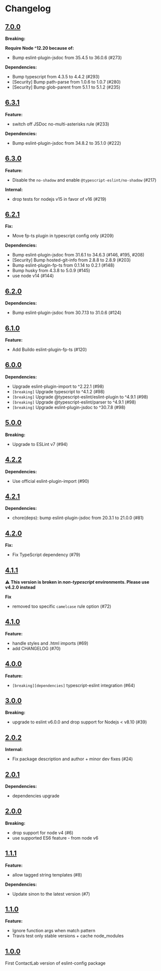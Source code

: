 # Changelog

## [7.0.0](https://github.com/contactlab/eslint-config-contactlab/releases/tag/7.0.0)

**Breaking:**

**Require Node ^12.20 because of:**

- Bump eslint-plugin-jsdoc from 35.4.5 to 36.0.6 (#273)

**Dependencies:**

- Bump typescript from 4.3.5 to 4.4.2 (#293)
- [Security] Bump path-parse from 1.0.6 to 1.0.7 (#280)
- [Security] Bump glob-parent from 5.1.1 to 5.1.2 (#235)

## [6.3.1](https://github.com/contactlab/eslint-config-contactlab/releases/tag/6.3.1)

**Feature:**

- switch off JSDoc no-multi-asterisks rule (#233)

**Dependencies:**

- Bump eslint-plugin-jsdoc from 34.8.2 to 35.1.0 (#222)

## [6.3.0](https://github.com/contactlab/eslint-config-contactlab/releases/tag/6.3.0)

**Feature:**

- Disable the `no-shadow` and enable `@typescript-eslint/no-shadow` (#217)

**Internal:**

- drop tests for nodejs v15 in favor of v16 (#219)

## [6.2.1](https://github.com/contactlab/eslint-config-contactlab/releases/tag/6.2.1)

**Fix:**

- Move fp-ts plugin in typescript config only (#209)

**Dependencies:**

- Bump eslint-plugin-jsdoc from 31.6.1 to 34.6.3 (#146, #195, #208)
- [Security] Bump hosted-git-info from 2.8.8 to 2.8.9 (#203)
- Bump eslint-plugin-fp-ts from 0.1.14 to 0.2.1 (#148)
- Bump husky from 4.3.8 to 5.0.9 (#145)
- use node v14 (#144)

## [6.2.0](https://github.com/contactlab/eslint-config-contactlab/releases/tag/6.2.0)

**Dependencies:**

- Bump eslint-plugin-jsdoc from 30.7.13 to 31.0.6 (#124)

## [6.1.0](https://github.com/contactlab/eslint-config-contactlab/releases/tag/6.1.0)

**Feature:**

- Add Buildo eslint-plugin-fp-ts (#120)

## [6.0.0](https://github.com/contactlab/eslint-config-contactlab/releases/tag/6.0.0)

**Dependencies:**

- Upgrade eslint-plugin-import to ^2.22.1 (#98)
- `[breaking]` Upgrade typescript to ^4.1.2 (#98)
- `[breaking]` Upgrade @typescript-eslint/eslint-plugin to ^4.9.1 (#98)
- `[breaking]` Upgrade @typescript-eslint/parser to ^4.9.1 (#98)
- `[breaking]` Upgrade eslint-plugin-jsdoc to ^30.7.8 (#98)

## [5.0.0](https://github.com/contactlab/eslint-config-contactlab/releases/tag/5.0.0)

**Breaking:**

- Upgrade to ESLint v7 (#94)

## [4.2.2](https://github.com/contactlab/eslint-config-contactlab/releases/tag/4.2.2)

**Dependencies:**

- Use official eslint-plugin-import (#90)

## [4.2.1](https://github.com/contactlab/eslint-config-contactlab/releases/tag/4.2.1)

**Dependencies:**

- chore(deps): bump eslint-plugin-jsdoc from 20.3.1 to 21.0.0 (#81)

## [4.2.0](https://github.com/contactlab/eslint-config-contactlab/releases/tag/4.2.0)

**Fix:**

- Fix TypeScript dependency (#79)

## [4.1.1](https://github.com/contactlab/eslint-config-contactlab/releases/tag/4.1.1)

:warning: **This version is broken in _non-typescript_ environments. Please use v4.2.0 instead**

**Fix**

- removed too specific `camelcase` rule option (#72)

## [4.1.0](https://github.com/contactlab/eslint-config-contactlab/releases/tag/4.1.0)

**Feature:**

- handle styles and .html imports (#69)
- add CHANGELOG (#70)

## [4.0.0](https://github.com/contactlab/eslint-config-contactlab/releases/tag/4.0.0)

**Feature:**

- `[breaking][dependencies]` typescript-eslint integration (#64)

## [3.0.0](https://github.com/contactlab/eslint-config-contactlab/releases/tag/3.0.0)

**Breaking:**

- upgrade to eslint v6.0.0 and drop support for Nodejs < v8.10 (#39)

## [2.0.2](https://github.com/contactlab/eslint-config-contactlab/releases/tag/2.0.2)

**Internal:**

- Fix package description and author + minor dev fixes (#24)

## [2.0.1](https://github.com/contactlab/eslint-config-contactlab/releases/tag/2.0.1)

**Dependencies:**

- dependencies upgrade

## [2.0.0](https://github.com/contactlab/eslint-config-contactlab/releases/tag/2.0.0)

**Breaking:**

- drop support for node v4 (#6)
- use supported ES6 feature - from node v6

## [1.1.1](https://github.com/contactlab/eslint-config-contactlab/releases/tag/1.1.1)

**Feature:**

- allow tagged string templates (#8)

**Dependencies:**

- Update sinon to the latest version (#7)

## [1.1.0](https://github.com/contactlab/eslint-config-contactlab/releases/tag/1.1.0)

**Feature:**

- Ignore function args when match pattern
- Travis test only stable versions + cache node_modules

## [1.0.0](https://github.com/contactlab/eslint-config-contactlab/releases/tag/1.0.0)

First ContactLab version of eslint-config package
